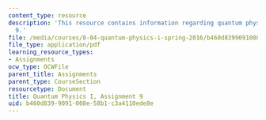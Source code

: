 ```yaml
---
content_type: resource
description: 'This resource contains information regarding quantum physics: Assignment
  9.'
file: /media/courses/8-04-quantum-physics-i-spring-2016/b460d8399091008e58b1c3a4110ede8e_MIT8_04S16_ps9_2016.pdf
file_type: application/pdf
learning_resource_types:
- Assignments
ocw_type: OCWFile
parent_title: Assignments
parent_type: CourseSection
resourcetype: Document
title: Quantum Physics I, Assignment 9
uid: b460d839-9091-008e-58b1-c3a4110ede8e
---
```

